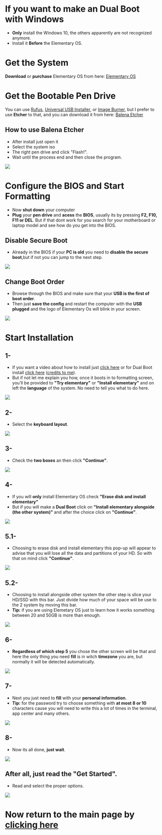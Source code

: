 # If you want to make an Dual Boot with Windows
* **Only** install the Windows 10, the others apparently are not recognized anymore.
* Install it **Before** the Elementary OS.

# Get the System

**Download** or **purchase** Elementary OS from here: [Elementary OS](https://elementary.io/)

# Get the Bootable Pen Drive
You can use [Rufus](https://rufus.ie/), [Universal USB Installer](https://www.pendrivelinux.com/universal-usb-installer-easy-as-1-2-3/), or [Image Burner](https://appcenter.elementary.io/com.github.artemanufrij.imageburner/), but I prefer to 
use **Etcher** to that, and you can download it from here: [Balena Etcher](https://www.balena.io/etcher/)

## How to use Balena Etcher

* After install just open it
* Select the system iso
* The right pen drive and click "Flash!".
* Wait until the process end and then close the program.

![](gifs/etchertuturial.gif)

# Configure the BIOS and Start Formatting

* Now **shut down** your computer
* **Plug** your **pen drive** and **acess** the **BIOS**, usually its by pressing **F2, F10, F11 or DEL**.
But if that dont work for you search for your motherboard or laptop model and see how do you get into the BIOS.

## Disable Secure Boot

* Already in the BIOS if your **PC is old** you need to **disable the secure boot**,but if not you can jump to the next 
step.

![](pictures/secureboot.jpg)

## Change Boot Order

* Browse through the BIOS and make sure that your **USB is the first of boot order**.
* Then just **save the config** and restart the computer with the **USB plugged** and the logo of Elementary Os will blink 
in your screen.

![](pictures/bootorder.jpg)

# Start Installation

## 1-
* If you want a video about how to install just [click here](https://www.youtube.com/watch?v=SOCVFD8vanA) or for Dual Boot 
install [click here](https://youtu.be/pBZzW_Rx3CU) ([credits to me](https://www.youtube.com/channel/UCsMUlVzRNZNPyPtSVygoPUQ)).
* But if not let me explain you how, once it boots in to formatting screen, you’ll be provided to **"Try elementary"** or 
**"Install elementary"** and on left the **language** of the system. No need to tell you what to do here.

![](pictures/installation01.png)

## 2-

* Select the **keyboard layout**.

![](pictures/installation02.png)

## 3-

* Check the **two boxes** an then click **"Continue"**.

![](pictures/installation03.png)

## 4-

* If you will **only** install Elementary OS check **"Erase disk and install elementary"**
* But if you will make a **Dual Boot** click on **"Install elementary alongside (the other system)"** and after the choice
click on **"Continue"**.

![](pictures/installation04.png)

## 5.1-

* Choosing to erase disk and install elementary this pop-up will appear to advise that you will lose all the data and 
partitions of your HD. So with that on mind click **"Continue"**.

![](pictures/installation05.png)

## 5.2-

* Choosing to install alongside other system the other step is slice your HD/SSD with this bar. Just divide how much of your 
space will be use to the 2 system by moving this bar.
* **Tip:** if you are using Elemetary OS just to learn how it works something between 20 and 50GB is more than enough.

![](pictures/installation05ifdualboot.png)

## 6-

* **Regardless of which step 5** you chose the other screen will be that and here the only thing you need **fill** is in 
witch **timezone** you are, but normally it will be detected automatically.

![](pictures/installation06.png)

## 7-

* Next you just need to **fill** with your **personal information**.
* **Tip:** for the password try to choose something with **at most 8 or 10** characters cause you will need to write this a 
lot of times in the terminal, app center and many others.

![](pictures/installation07.png)

## 8-

* Now its all done, **just wait**.

![](pictures/installation08.png)

## After all, just **read** the **"Get Started"**.

* Read and select the proper options.

![](gifs/getstarted.gif)

# Now **return** to the **main page** by [**clicking here**](https://github.com/gabrielzschmitz/Elementary-OS-Perfect-Install)

